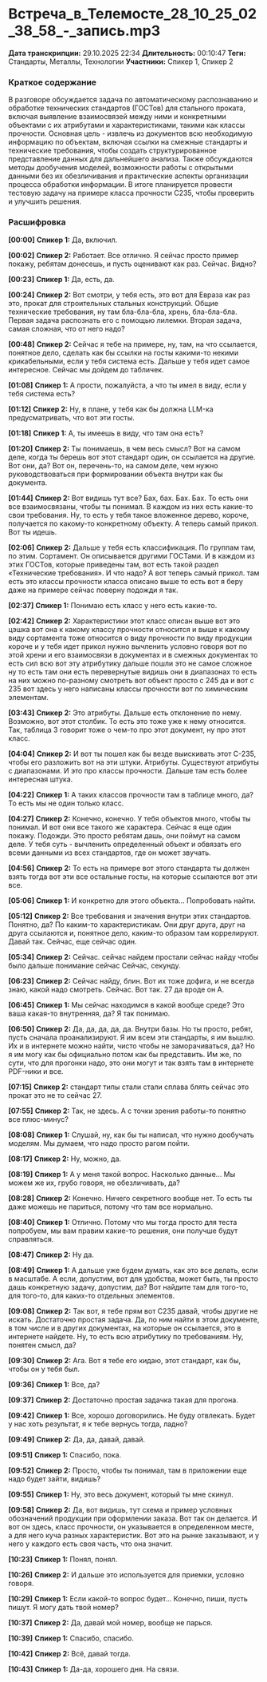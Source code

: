 # Встреча_в_Телемосте_28_10_25_02_38_58_-_запись.mp3

**Дата транскрипции:** 29.10.2025 22:34
**Длительность:** 00:10:47
**Теги:** Стандарты, Металлы, Технологии
**Участники:** Спикер 1, Спикер 2

### Краткое содержание

В разговоре обсуждается задача по автоматическому распознаванию и обработке технических стандартов (ГОСТов) для стального проката, включая выявление взаимосвязей между ними и конкретными объектами с их атрибутами и характеристиками, такими как классы прочности. Основная цель - извлечь из документов всю необходимую информацию по объектам, включая ссылки на смежные стандарты и технические требования, чтобы создать структурированное представление данных для дальнейшего анализа. Также обсуждаются методы дообучения моделей, возможности работы с открытыми данными без их обезличивания и практические аспекты организации процесса обработки информации. В итоге планируется провести тестовую задачу на примере класса прочности C235, чтобы проверить и улучшить решения.

### Расшифровка

**[00:00]** **Спикер 1:** Да, включил.

**[00:02]** **Спикер 2:** Работает. Все отлично. Я сейчас просто пример покажу, ребятам донесешь, и пусть оценивают как раз. Сейчас. Видно?

**[00:23]** **Спикер 1:** Да, есть, да.

**[00:24]** **Спикер 2:** Вот смотри, у тебя есть, это вот для Евраза как раз это, прокат для строительных стальных конструкций. Общие технические требования, ну там бла-бла-бла, хрень, бла-бла-бла. Первая задача распознать его с помощью лилемки. Вторая задача, самая сложная, что от него надо?

**[00:48]** **Спикер 2:** Сейчас я тебе на примере, ну, там, на что ссылается, понятное дело, сделать как бы ссылки на госты какими-то некими крикабельными, если у тебя система есть. Дальше у тебя идет самое интересное. Сейчас мы дойдем до табличек.

**[01:08]** **Спикер 1:** А прости, пожалуйста, а что ты имел в виду, если у тебя система есть?

**[01:12]** **Спикер 2:** Ну, в плане, у тебя как бы должна LLM-ка предусматривать, что вот эти госты.

**[01:18]** **Спикер 1:** А, ты имеешь в виду, что там она есть?

**[01:20]** **Спикер 2:** Ты понимаешь, в чем весь смысл? Вот на самом деле, когда ты берешь вот этот стандарт один, он ссылается на другие. Вот они, да? Вот он, перечень-то, на самом деле, чем нужно руководствоваться при формировании объекта внутри как бы документа.

**[01:44]** **Спикер 2:** Вот видишь тут все? Бах, бах. Бах. Бах. То есть они все взаимосвязаны, чтобы ты понимал. В каждом из них есть какие-то свои требования. Ну, то есть у тебя такое вложенное дерево, короче, получается по какому-то конкретному объекту. А теперь самый прикол. Вот ты идешь.

**[02:06]** **Спикер 2:** Дальше у тебя есть классификация. По группам там, по этим. Сортамент. Он описывается другими ГОСТами. И в каждом из этих ГОСТов, которые приведены там, вот есть такой раздел «Технические требования». И что надо? А вот теперь самый прикол. там есть это классы прочности класса описано выше то есть вот я беру даже на примере сейчас поверну подожди я так.

**[02:37]** **Спикер 1:** Понимаю есть класс у него есть какие-то.

**[02:42]** **Спикер 2:** Характеристики этот класс описан выше вот это цэшка вот она к какому классу прочности относится и выше к какому виду сортамента тоже относится о виду прочности по виду продукции короче и у тебя идет прикол нужно вычленить условно говоря вот по этой хрени и его взаимосвязи в документах и в смежных документах то есть сил всю вот эту атрибутику дальше пошли это не самое сложное ну то есть там они есть перевернутые видишь они в диапазонах то есть на них можно по-разному смотреть вот объект просто c 245 да и вот c 235 вот здесь у него написаны классы прочности вот по химическим элементам.

**[03:43]** **Спикер 2:** Это атрибуты. Дальше есть отклонение по нему. Возможно, вот этот столбик. То есть это тоже уже к нему относится. Так, таблица 3 говорит тоже о чем-то про этот документ, ну про этот класс.

**[04:04]** **Спикер 2:** И вот ты пошел как бы везде выискивать этот C-235, чтобы его разложить вот на эти штуки. Атрибуты. Существуют атрибуты с диапазонами. И это про классы прочности. Дальше там есть более интересная штука.

**[04:22]** **Спикер 1:** А таких классов прочности там в таблице много, да? То есть мы не один только класс.

**[04:27]** **Спикер 2:** Конечно, конечно. У тебя объектов много, чтобы ты понимал. И вот они все такого же характера. Сейчас я еще один покажу. Подожди. Это просто ребятам дашь, они поймут на самом деле. У тебя суть - вычленить определенный объект и обвязать его всеми данными из всех стандартов, где он может звучать.

**[04:56]** **Спикер 2:** То есть на примере вот этого стандарта ты должен взять тогда вот эти все остальные госты, на которые ссылаются вот эти все.

**[05:06]** **Спикер 1:** И конкретно для этого объекта... Попробовать найти.

**[05:12]** **Спикер 2:** Все требования и значения внутри этих стандартов. Понятно, да? По каким-то характеристикам. Они друг друга, друг на друга ссылаются и, понятное дело, каким-то образом там коррелируют. Давай так. Сейчас, еще сейчас один.

**[05:34]** **Спикер 2:** Сейчас. сейчас найдем простали сейчас найду чтобы было дальше понимание сейчас Сейчас, секунду.

**[06:23]** **Спикер 2:** Сейчас найду, блин. Вот их тоже дофига, и не всегда знаю, какой надо смотреть. Сейчас. Вот так. 27 да вроде он А.

**[06:45]** **Спикер 1:** Мы сейчас находимся в какой вообще среде? Это ваша какая-то внутренняя, да? Я так понимаю.

**[06:50]** **Спикер 2:** Да, да, да, да, да. Внутри базы. Но ты просто, ребят, пусть сначала проанализируют. Я им всем эти стандарты, я им вышлю. Их и в интернете можно найти, чисто чтобы не заморачиваться, да? Но я им могу как бы официально потом как бы представить. Им же, по сути, что для прогонки надо, это они могут и так взять там в интернете PDF-ники и все.

**[07:15]** **Спикер 2:** стандарт типы стали стали сплава блять сейчас это прокат это не то сейчас 27.

**[07:55]** **Спикер 2:** Так, не здесь. А с точки зрения работы-то понятно все плюс-минус?

**[08:08]** **Спикер 1:** Слушай, ну, как бы ты написал, что нужно дообучать моделям. Мы думаем, что надо просто рагом пойти.

**[08:17]** **Спикер 2:** Ну, можно, да.

**[08:19]** **Спикер 1:** А у меня такой вопрос. Насколько данные... Мы можем же их, грубо говоря, не обезличивать, да?

**[08:28]** **Спикер 2:** Конечно. Ничего секретного вообще нет. То есть ты даже можешь не париться, потому что там все нормально.

**[08:40]** **Спикер 1:** Отлично. Потому что мы тогда просто для теста попробуем, мы вам правим какие-то решения, они получше будут справляться.

**[08:47]** **Спикер 2:** Ну да.

**[08:49]** **Спикер 1:** А дальше уже будем думать, как это все делать, если в масштабе. А если, допустим, вот для удобства, может быть, ты просто дашь конкретную задачу, допустим, да? Вот найдите там для того-то, для того-то, для каких-то отдельных элементов.

**[09:08]** **Спикер 2:** Так вот, я тебе прям вот C235 давай, чтобы другие не искать. Достаточно простая задача. Да, по ним найти в этом документе, в том числе и в других документах, на которые он ссылается, это в интернете найдете. Ну, то есть всю атрибутику по требованиям. Ну, понятен смысл, да?

**[09:30]** **Спикер 2:** Ага. Вот я тебе его кидаю, этот стандарт, как бы, чтобы он у тебя был.

**[09:36]** **Спикер 1:** Все, да?

**[09:37]** **Спикер 2:** Достаточно простая задачка такая для прогона.

**[09:42]** **Спикер 1:** Все, хорошо договорились. Не буду отвлекать. Будет у нас хоть результат, я к тебе вернусь тогда, ладно?

**[09:49]** **Спикер 2:** Да, да, давай, давай.

**[09:51]** **Спикер 1:** Спасибо, пока.

**[09:52]** **Спикер 2:** Просто, чтобы ты понимал, там в приложении еще надо будет зайти, видишь?

**[09:55]** **Спикер 1:** Ну, это весь документ, который ты мне скинул.

**[09:58]** **Спикер 2:** Да, вот видишь, тут схема и пример условных обозначений продукции при оформлении заказа. Вот так он делается. И вот он здесь, класс прочности, он указывается в определенном месте, а для него куча разных характеристик. Вот это на рынке заказывают, и у него у каждого есть своя часть, что она значит.

**[10:23]** **Спикер 1:** Понял, понял.

**[10:26]** **Спикер 2:** И дальше это используется для приемки, условно говоря.

**[10:29]** **Спикер 1:** Если какой-то вопрос будет... Конечно, пиши, пусть пишут. Я могу дать твой номер?

**[10:37]** **Спикер 2:** Да, давай мой номер, вообще не парься.

**[10:39]** **Спикер 1:** Спасибо, спасибо.

**[10:42]** **Спикер 2:** Всё, давай тогда.

**[10:43]** **Спикер 1:** Да-да, хорошего дня. На связи.